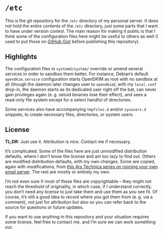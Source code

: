 # `/etc`

This is the git repository for the `/etc` directory of my personal server.
It does not hold the entire contents of the `/etc` directory,
just some parts that I want to have under version control.
The main reason for making it public is that I think
some of the configuration files here might be useful to others as well
(I used to put those on [GitHub Gist][gist]
before publishing this repository).

## Highlights

The configuration files in `systemd/system/` override or amend several services
in order to sandbox them better.
For instance, Debian’s default `opendkim.service` configuration
starts OpenDKIM as root with no sandbox at all
(though the daemon later changes user to `opendkim`);
with my `local.conf` drop-in,
the daemon starts as its dedicated user right off the bat,
can never gain privileges again (e. g. setuid binaries lose their effect),
and sees a read-only file system except for a select handful of directories.

Some services also have accompanying `tmpfiles.d` and/or `sysusers.d` snippets,
to create necessary files, directories, or system users.

## License

**TL;DR:** Just use it. Attribution is nice. Contact me if necessary.

It’s complicated.
Some of the files here are just unmodified distribution defaults,
where I don’t know the license and am too lazy to find out.
Others are modified distribution defaults,
with my own changes.
Some are copied, again with modifications,
from [this Ars Technica series on running your own email server][taking-email-back].
The rest are mostly or entirely my own.

I’m not even sure if most of these files are copyrightable –
they might not reach the threshold of originality,
in which case, if I understand correctly,
you don’t need any license to just take them and use them as you see fit.
Of course, it’s still a good idea to record where you got them from
(e. g. via a comment), not just for attribution
but also so you can refer back to the source for questions or future updates.

If you want to use anything in this repository
and your situation requires some license,
feel free to contact me, and I’m sure we can work something out.

[gist]: https://gist.github.com/
[taking-email-back]: https://arstechnica.com/information-technology/2014/02/how-to-run-your-own-e-mail-server-with-your-own-domain-part-1/

